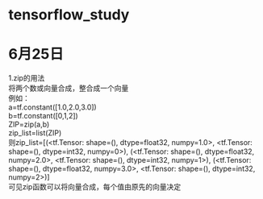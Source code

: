 # tensorflow_study
# 6月25日
1.zip的用法\
将两个数或向量合成，整合成一个向量\
例如：\
a=tf.constant([1.0,2.0,3.0])\
b=tf.constant([0,1,2])\
ZIP=zip(a,b)\
zip_list=list(ZIP)\
则zip_list=[(<tf.Tensor: shape=(), dtype=float32, numpy=1.0>, <tf.Tensor: shape=(), dtype=int32, numpy=0>), (<tf.Tensor: shape=(), dtype=float32, numpy=2.0>, <tf.Tensor: shape=(), dtype=int32, numpy=1>), (<tf.Tensor: shape=(), dtype=float32, numpy=3.0>, <tf.Tensor: shape=(), dtype=int32, numpy=2>)]\
可见zip函数可以将向量合成，每个值由原先的向量决定
